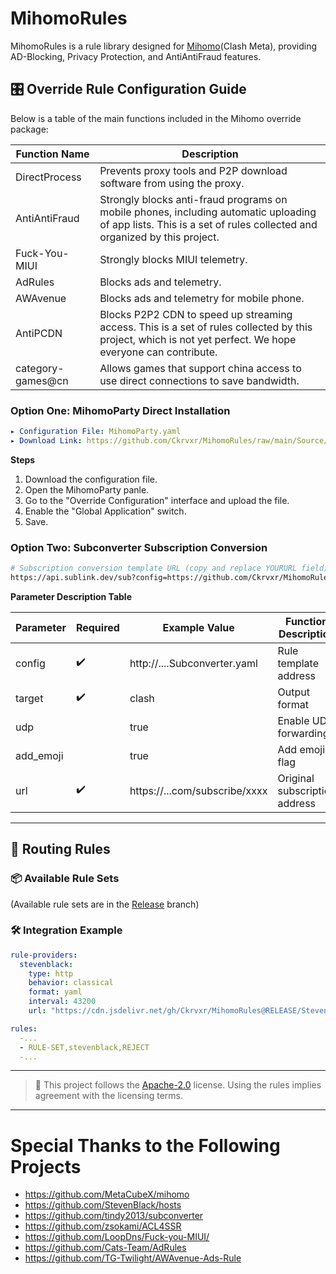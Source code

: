 # MihomoRules

MihomoRules is a rule library designed for [Mihomo](https://github.com/MetaCubeX/mihomo)(Clash Meta), providing AD-Blocking, Privacy Protection, and AntiAntiFraud features.

## 🎛️ Override Rule Configuration Guide

Below is a table of the main functions included in the Mihomo override package:

| Function Name      | Description                                                                                                                                                              |
| ------------------ | ------------------------------------------------------------------------------------------------------------------------------------------------------------------------ |
| DirectProcess      | Prevents proxy tools and P2P download software from using the proxy.                                                                                                     |
| AntiAntiFraud      | Strongly blocks anti-fraud programs on mobile phones, including automatic uploading of app lists. This is a set of rules collected and organized by this project.        |
| Fuck-You-MIUI      | Strongly blocks MIUI telemetry.                                                                                                                                          |
| AdRules            | Blocks ads and telemetry.                                                                                                                                                |
| AWAvenue           | Blocks ads and telemetry for mobile phone.                                                                                                                                                |
| AntiPCDN           | Blocks P2P2 CDN to speed up streaming access. This is a set of rules collected by this project, which is not yet perfect. We hope everyone can contribute.               |
| category-games@cn  | Allows games that support china access to use direct connections to save bandwidth.                                                                                      |

### Option One: MihomoParty Direct Installation

```yaml
▸ Configuration File: MihomoParty.yaml
▸ Download Link: https://github.com/Ckrvxr/MihomoRules/raw/main/Source/Override/MihomoParty.yaml
```

**Steps**

1. Download the configuration file.
2. Open the MihomoParty panle.
3. Go to the "Override Configuration" interface and upload the file.
4. Enable the "Global Application" switch.
5. Save.

### Option Two: Subconverter Subscription Conversion

```bash
# Subscription conversion template URL (copy and replace YOURURL field)
https://api.sublink.dev/sub?config=https://github.com/Ckrvxr/MihomoRules/raw/refs/heads/main/Source/Override/Subconverter.yaml&target=clash&udp=true&add_emoji=true&url=YOURURL
```

**Parameter Description Table**

| Parameter | Required | Example Value                 | Function Description          |
| --------- | -------- | ----------------------------- | ----------------------------- |
| config    | ✔️       | http://....Subconverter.yaml  | Rule template address         |
| target    | ✔️       | clash                         | Output format                 |
| udp       |          | true                          | Enable UDP forwarding         |
| add_emoji |          | true                          | Add emoji flag                |
| url       | ✔️       | https://...com/subscribe/xxxx | Original subscription address |

---

## 🚀 Routing Rules

### 📦 Available Rule Sets

(Available rule sets are in the [Release](https://github.com/Ckrvxr/MihomoRules/tree/release) branch)

### 🛠️ Integration Example

```yaml
rule-providers:
  stevenblack:
    type: http
    behavior: classical
    format: yaml
    interval: 43200
    url: "https://cdn.jsdelivr.net/gh/Ckrvxr/MihomoRules@RELEASE/StevenBlack.yaml"

rules:
  -...
  - RULE-SET,stevenblack,REJECT
  -...
```

---

> 📌 This project follows the [Apache-2.0](https://www.apache.org/licenses/LICENSE-2.0) license. Using the rules implies agreement with the licensing terms.

---

# Special Thanks to the Following Projects

- https://github.com/MetaCubeX/mihomo
- https://github.com/StevenBlack/hosts
- https://github.com/tindy2013/subconverter
- https://github.com/zsokami/ACL4SSR
- https://github.com/LoopDns/Fuck-you-MIUI/
- https://github.com/Cats-Team/AdRules
- https://github.com/TG-Twilight/AWAvenue-Ads-Rule
